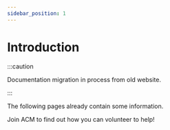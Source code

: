 ```yaml
---
sidebar_position: 1
---
```


# Introduction

:::caution

Documentation migration in process from old website.

:::

The following pages already contain some information.

Join ACM to find out how you can volunteer to help!
